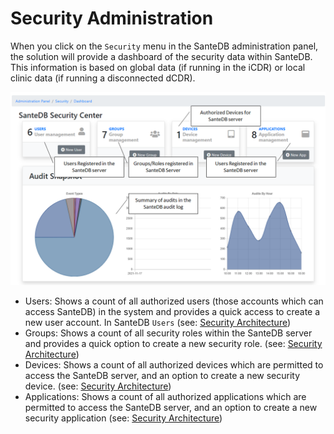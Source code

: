 # Security Administration

When you click on the `Security` menu in the SanteDB administration panel, the solution will provide a dashboard of the security data within SanteDB. This information is based on global data (if running in the iCDR) or local clinic data (if running a disconnected dCDR).

![](<../../../../.gitbook/assets/image (455).png>)

* Users: Shows a count of all authorized users (those accounts which can access SanteDB) in the system and provides a quick access to create a new user account. In SanteDB `Users` (see: [Security Architecture](../../../../santedb/security-architecture.md#authentication-architecture))
* Groups: Shows a count of all security roles within the SanteDB server and provides a quick option to create a new security role. (see: [Security Architecture](../../../../santedb/security-architecture.md#authentication-architecture))
* Devices: Shows a count of all authorized devices which are permitted to access the SanteDB server, and an option to create a new security device. (see: [Security Architecture](../../../../santedb/security-architecture.md#authentication-architecture))
* Applications: Shows a count of all authorized applications which are permitted to access the SanteDB server, and an option to create a new security application (see: [Security Architecture](../../../../santedb/security-architecture.md#authentication-architecture))

